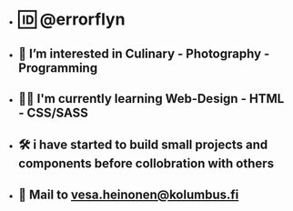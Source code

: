 - # 🆔 @errorflyn
- ## 🧨 I’m interested in Culinary - Photography - Programming
- ## 👨‍💻 I'm currently learning Web-Design - HTML - CSS/SASS
- ## 🛠 i have started to build small projects and components before collobration with others
- ## 📧 Mail to vesa.heinonen@kolumbus.fi

<!---
errorflyn/errorflyn is a ✨ special ✨ repository because its `README.md` (this file) appears on your GitHub profile.
You can click the Preview link to take a look at your changes.
--->
